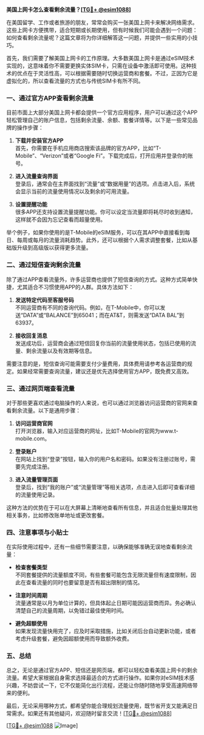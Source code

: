 **美国上网卡怎么查看剩余流量？[[TG💪+ @esim1088](https://t.me/s/esim1088)]**

在美国留学、工作或者旅游的朋友，常常会购买一张美国上网卡来解决网络需求。这些上网卡方便携带，适合短期或长期使用，但有时候我们可能会遇到一个问题：如何查看剩余流量呢？这篇文章将为你详细解答这一问题，并提供一些实用的小技巧。

首先，我们需要了解美国上网卡的工作原理。大多数美国上网卡是通过eSIM技术实现的，这意味着你不需要更换实体SIM卡，只需在设备中激活即可使用。这种技术的优点在于灵活性高，可以根据需要随时切换运营商和套餐。不过，正因为它是虚拟化的，所以查看流量的方式也与传统SIM卡有所不同。

### **一、通过官方APP查看剩余流量**

目前市面上大部分美国上网卡都会提供一个官方应用程序，用户可以通过这个APP轻松管理自己的账户信息，包括剩余流量、余额、套餐详情等。以下是一些常见品牌的操作步骤：

1. **下载并安装官方APP**  
   首先，你需要在手机应用商店搜索该品牌的官方APP，比如“T-Mobile”、“Verizon”或者“Google Fi”。下载完成后，打开应用并登录你的账号。

2. **进入流量查询界面**  
   登录后，通常会在主界面找到“流量”或“数据用量”的选项。点击进入后，系统会显示当前的流量使用情况以及剩余的可用流量。

3. **设置提醒功能**  
   很多APP还支持设置流量提醒功能。你可以设定当流量即将耗尽时收到通知，这样就不会因为忘记查看而超量使用。

举个例子，如果你使用的是T-Mobile的eSIM服务，可以在其APP中直接看到每日、每周或每月的流量消耗趋势。此外，还可以根据个人需求调整套餐，比如从基础版升级到高级版以获得更多流量。

### **二、通过短信查询剩余流量**

除了通过APP查看流量外，许多运营商也提供了短信查询的方式。这种方式简单快捷，尤其适合不习惯使用APP的人群。具体方法如下：

1. **发送特定代码至客服号码**  
   不同运营商有不同的查询代码。例如，在T-Mobile中，你可以发送“DATA”或“BALANCE”到65041；而在AT&T，则需发送“DATA BAL”到63937。

2. **接收回复消息**  
   发送成功后，运营商会通过短信回复你当前的流量使用状态，包括已使用的流量、剩余流量以及有效期等信息。

需要注意的是，短信查询可能需要支付少量费用，具体费用请参考各运营商的规定。如果经常需要查询流量，建议还是优先选择使用官方APP，既免费又高效。

### **三、通过网页端查看流量**

对于那些更喜欢通过电脑操作的人来说，也可以通过浏览器访问运营商的官网来查看剩余流量。以下是通用步骤：

1. **访问运营商官网**  
   打开浏览器，输入对应运营商的网址，比如T-Mobile的官网为www.t-mobile.com。

2. **登录账户**  
   在网站上找到“登录”按钮，输入你的用户名和密码。如果没有注册过账号，需要先完成注册。

3. **进入流量管理页面**  
   登录后，找到“我的账户”或“流量管理”等相关选项，点击进入后即可查看详细的流量使用记录。

这种方法的优势在于可以在大屏幕上清晰地查看所有信息，并且适合批量处理其他相关事务，比如修改账单地址或更改套餐。

### **四、注意事项与小贴士**

在实际使用过程中，还有一些细节需要注意，以确保能够准确无误地查看剩余流量：

- **检查套餐类型**  
  不同套餐提供的流量额度不同，有些套餐可能包含无限流量但有速度限制，因此在查看流量的同时也要留意是否有超出限制的情况。

- **注意时间周期**  
  流量通常是以月为单位计算的，但具体起止日期可能因运营商而异。务必确认清楚自己的流量周期，以免错过最佳使用时间。

- **避免超额使用**  
  如果发现流量快用完了，应及时采取措施，比如关闭后台自动更新功能，或者考虑升级套餐，避免因超额使用而导致额外收费。

### **五、总结**

总之，无论是通过官方APP、短信还是网页端，都可以轻松查看美国上网卡的剩余流量。希望大家根据自身需求选择最适合的方式进行操作。如果你对eSIM技术感兴趣，不妨尝试一下，它不仅能简化出行流程，还能让你随时随地享受高速网络带来的便利。

最后，无论采用哪种方式，都希望你能合理规划流量使用，既节省开支又能满足日常需求。如果还有其他疑问，欢迎随时留言交流！[[TG💪+ @esim1088](https://t.me/s/esim1088)]

[[TG💪+ @esim1088](https://t.me/s/esim1088) ![Image](https://i.postimg.cc/4NQfJmqS/Snipaste-2025-05-13-00-14-12.png)]